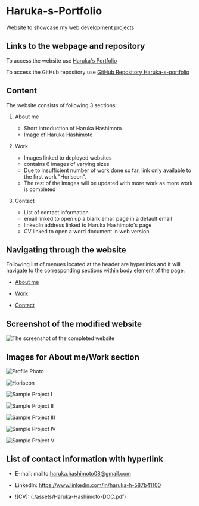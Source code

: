 # Haruka-s-Portfolio
Website to showcase my web development projects

## Links to the webpage and repository

To access the website use [Haruka's Portfolio](https://haruka08.github.io/Harukas-Portfolio/)

To access the GitHub repository use [GitHub Repository Haruka-s-portfolio](https://github.com/Haruka08/Harukas-Portfolio)

## Content

The website consists of following 3 sections:

1. About me
    - Short introduction of Haruka Hashimoto
    - Image of Haruka Hashimoto

2. Work
    - Images linked to deployed websites
    - contains 6 images of varying sizes
    - Due to insufficient number of work done so far, link only available to the first work "Horiseon".
    - The rest of the images will be updated with more work as more work is completed

3. Contact
    - List of contact information
    - email linked to open up a blank email page in a default email
    - linkedIn address linked to Haruka Hashimoto's page
    - CV linked to open a word document in web version
    
## Navigating through the website

Following list of menues located at the header are hyperlinks and it will navigate to the corresponding sections within body element of the page.

- [About me](https://haruka08.github.io/Harukas-Portfolio/#about-me)

- [Work](https://haruka08.github.io/Harukas-Portfolio/#work)

- [Contact](https://haruka08.github.io/Harukas-Portfolio/#contact)

## Screenshot of the modified website

![The screenshot of the completed website](./assets/Haruka-s-portfolio-screenshot.jpg)

## Images for About me/Work section

![Profile Photo](./assets/haruka-photo.jpg)

![Horiseon](./assets/screenshot1.jpg)

![Sample Project I](./assets/beach-sample.jpg)

![Sample Project II](./assets/mountain-sample.webp)

![Sample Project III](./assets/sunset-sample.jpg)

![Sample Project IV](./assets/spring-sample.jpeg)

![Sample Project V](./assets/snow-sample.jpeg)

## List of contact information with hyperlink

- E-mail: mailto:haruka.hashimoto08@gmail.com

- LinkedIn: https://www.linkedin.com/in/haruka-h-587b41100

- ![CV]: (./assets/Haruka-Hashimoto-DOC.pdf)